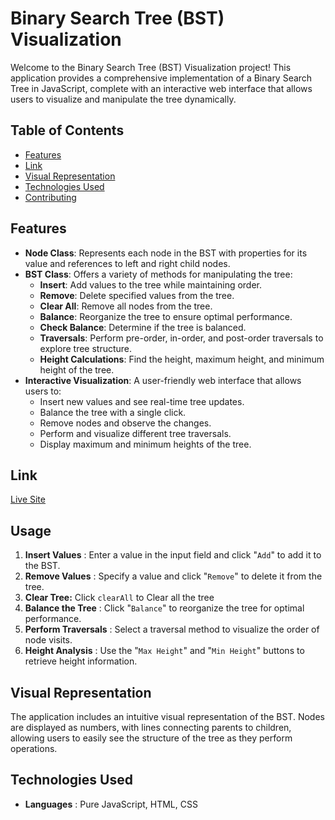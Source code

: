 # Binary Search Tree (BST) Visualization

Welcome to the Binary Search Tree (BST) Visualization project! This application provides a comprehensive implementation of a Binary Search Tree in JavaScript, complete with an interactive web interface that allows users to visualize and manipulate the tree dynamically.

## Table of Contents

- [Features](#features)
- [Link](#links)
- [Visual Representation](#visual-representation)
- [Technologies Used](#technologies-used)
- [Contributing](#contributing)

## Features

- **Node Class**: Represents each node in the BST with properties for its value and references to left and right child nodes.
- **BST Class**: Offers a variety of methods for manipulating the tree:
  - **Insert**: Add values to the tree while maintaining order.
  - **Remove**: Delete specified values from the tree.
  - **Clear All**: Remove all nodes from the tree.
  - **Balance**: Reorganize the tree to ensure optimal performance.
  - **Check Balance**: Determine if the tree is balanced.
  - **Traversals**: Perform pre-order, in-order, and post-order traversals to explore tree structure.
  - **Height Calculations**: Find the height, maximum height, and minimum height of the tree.
- **Interactive Visualization**: A user-friendly web interface that allows users to:
  - Insert new values and see real-time tree updates.
  - Balance the tree with a single click.
  - Remove nodes and observe the changes.
  - Perform and visualize different tree traversals.
  - Display maximum and minimum heights of the tree.

## Link

[Live Site](https://mahmoodhashem.github.io/The_Odin_Projects/JavaScript-exercises/bst/index.html)

## Usage

1. **Insert Values** : Enter a value in the input field and click "`Add`" to add it to the BST.
2. **Remove Values** : Specify a value and click "`Remove`" to delete it from the tree.
3. **Clear Tree:** Click `clearAll` to Clear all the tree
4. **Balance the Tree** : Click "`Balance`" to reorganize the tree for optimal performance.
5. **Perform Traversals** : Select a traversal method to visualize the order of node visits.
6. **Height Analysis** : Use the "`Max Height`" and "`Min Height`" buttons to retrieve height information.

## Visual Representation

The application includes an intuitive visual representation of the BST. Nodes are displayed as numbers, with lines connecting parents to children, allowing users to easily see the structure of the tree as they perform operations.

## Technologies Used

* **Languages** : Pure JavaScript, HTML, CSS
